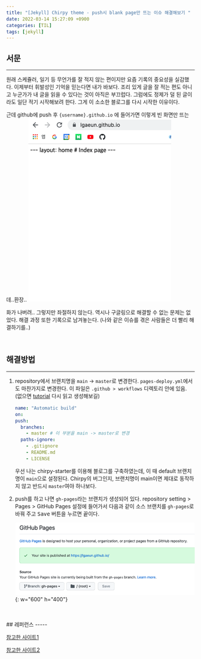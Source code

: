```yaml
---
title: "[Jekyll] Chirpy theme - push시 blank page만 뜨는 이슈 해결해보기 "
date: 2022-03-14 15:27:09 +0900
categories: [TIL]
tags: [jekyll]
---
```


## 서문

---

원래 스케쥴러, 일기 등 무언가를 잘 적지 않는 편이지만 요즘 기록의 중요성을 실감했다. 이제부터 휘발성인 기억을 믿는다면 내가 바보다. 조리 있게 글을 잘 적는 편도 아니고 누군가가 내 글을 읽을 수 있다는 것이 아직은 부끄럽다. 그럼에도 정제가 덜 된 글이라도 일단 적기 시작해보려 한다. 그게 이 소소한 블로그를 다시 시작한 이유이다.

근데 github에 push 후 `{username}.github.io` 에 들어가면 이렇게 빈 화면만 뜨는데..환장..
![screenshot](/assets/img/posts/screenshot.png)

화가 나버려..
그렇지만 좌절하지 않는다.
역시나 구글링으로 해결할 수 없는 문제는 없었다.
해결 과정 또한 기록으로 남겨놓는다. (나와 같은 이슈를 겪은 사람들은 더 빨리 해결하기를..)

<br/>

## 해결방법

---

1. repository에서 브랜치명을 `main` -> `master`로 변경한다. `pages-deploy.yml`에서도 마찬가지로 변경한다. 이 파일은 `.github > workflows` 디렉토리 안에 있음. (없으면 [tutorial](https://chirpy.cotes.page/posts/getting-started/#deploy-by-using-github-actions) 다시 읽고 생성해보길)
   <br/>

   ```yml
   name: "Automatic build"
   on:
   push:
     branches:
       - master # 이 부분을 main -> master로 변경
     paths-ignore:
       - .gitignore
       - README.md
       - LICENSE
   ```

   우선 나는 chirpy-starter를 이용해 블로그를 구축하였는데, 이 때 default 브랜치명이 `main`으로 설정된다. Chirpy의 버그인지, 브랜치명이 main이면 제대로 동작하지 않고 반드시 `master`여야 하나보다.

2. push를 하고 나면 `gh-pages`라는 브랜치가 생성되어 있다. repository setting > Pages > GitHub Pages 설정에 들어가서 다음과 같이 소스 브랜치를 `gh-pages`로 바꿔 주고 <kbd>Save</kbd> 버튼을 누르면 끝이다.
   <br/>

   ![GH-PAGES](/assets/img/posts/gh-pages.png){: w="600" h="400"}

<br/>
<br/>
## 레퍼런스
-----

[참고한 사이트1](https://github.com/cotes2020/jekyll-theme-chirpy/issues/502)

[참고한 사이트2](https://docs.github.com/en/pages/getting-started-with-github-pages/configuring-a-publishing-source-for-your-github-pages-site)
